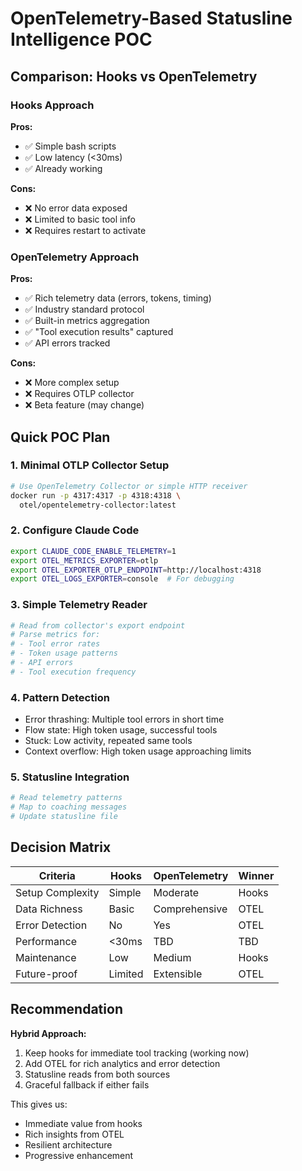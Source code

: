 # OpenTelemetry-Based Statusline Intelligence POC

## Comparison: Hooks vs OpenTelemetry

### Hooks Approach
**Pros:**
- ✅ Simple bash scripts
- ✅ Low latency (<30ms)
- ✅ Already working

**Cons:**
- ❌ No error data exposed
- ❌ Limited to basic tool info
- ❌ Requires restart to activate

### OpenTelemetry Approach
**Pros:**
- ✅ Rich telemetry data (errors, tokens, timing)
- ✅ Industry standard protocol
- ✅ Built-in metrics aggregation
- ✅ "Tool execution results" captured
- ✅ API errors tracked

**Cons:**
- ❌ More complex setup
- ❌ Requires OTLP collector
- ❌ Beta feature (may change)

## Quick POC Plan

### 1. Minimal OTLP Collector Setup
```bash
# Use OpenTelemetry Collector or simple HTTP receiver
docker run -p 4317:4317 -p 4318:4318 \
  otel/opentelemetry-collector:latest
```

### 2. Configure Claude Code
```bash
export CLAUDE_CODE_ENABLE_TELEMETRY=1
export OTEL_METRICS_EXPORTER=otlp
export OTEL_EXPORTER_OTLP_ENDPOINT=http://localhost:4318
export OTEL_LOGS_EXPORTER=console  # For debugging
```

### 3. Simple Telemetry Reader
```python
# Read from collector's export endpoint
# Parse metrics for:
# - Tool error rates
# - Token usage patterns
# - API errors
# - Tool execution frequency
```

### 4. Pattern Detection
- Error thrashing: Multiple tool errors in short time
- Flow state: High token usage, successful tools
- Stuck: Low activity, repeated same tools
- Context overflow: High token usage approaching limits

### 5. Statusline Integration
```bash
# Read telemetry patterns
# Map to coaching messages
# Update statusline file
```

## Decision Matrix

| Criteria | Hooks | OpenTelemetry | Winner |
|----------|-------|---------------|--------|
| Setup Complexity | Simple | Moderate | Hooks |
| Data Richness | Basic | Comprehensive | OTEL |
| Error Detection | No | Yes | OTEL |
| Performance | <30ms | TBD | TBD |
| Maintenance | Low | Medium | Hooks |
| Future-proof | Limited | Extensible | OTEL |

## Recommendation

**Hybrid Approach:**
1. Keep hooks for immediate tool tracking (working now)
2. Add OTEL for rich analytics and error detection
3. Statusline reads from both sources
4. Graceful fallback if either fails

This gives us:
- Immediate value from hooks
- Rich insights from OTEL
- Resilient architecture
- Progressive enhancement